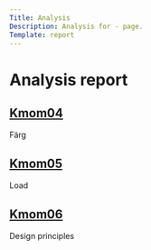 ```yaml
---
Title: Analysis
Description: Analysis for - page.
Template: report
---
```


Analysis report
==================

<div class="kmom-box">
    <a href="analysis/01_colors"><h2>Kmom04</h2></a>
    <p>Färg</p>
</div>

<div class="kmom-box">
    <a href="analysis/02_load"><h2>Kmom05</h2></a>
    <p>Load</p>
</div>

<div class="kmom-box">
    <a href="analysis/03_design_principles"><h2>Kmom06</h2></a>
    <p>Design principles</p>
</div>

